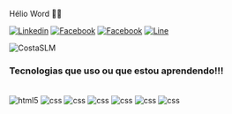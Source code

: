 Hélio Word 👋🏻

[![Linkedin](https://img.shields.io/badge/LinkedIn-0077B5?style=for-the-badge&logo=linkedin&logoColor=white)](https://www.linkedin.com/in/selmo-lara-costa-58baa973/)
[![Facebook](https://img.shields.io/badge/Facebook-1877F2?style=for-the-badge&logo=facebook&logoColor=white)](https://www.facebook.com/selmo.laracosta?locale=pt_BR)
[![Facebook](https://img.shields.io/badge/Instagram-E4405F?style=for-the-badge&logo=instagram&logoColor=white)](https://www.instagram.com/memo_costa)
[![Line](https://img.shields.io/badge/Line-00C300?style=for-the-badge&logo=line&logoColor=white)](https://line.me/ti/p/ldy2FQyMvv)

![CostaSLM](https://github-readme-stats.vercel.app/api?username=CostaSLM&show_icons=true&theme=onedark)

### Tecnologias que uso ou que estou aprendendo!!!

<div style="display: inline_block"><br/>
<img align="center" alt="html5" src="https://img.shields.io/badge/HTML5-E34F26?stylefor-the-badge&logo=html5&logoColo=rmwhite">
<img align="center" alt="css" src="https://img.shields.io/badge/CSS-239120?&style=for-the-badge&logo=css3&logoColor=white">
<img align="center" alt="css" src="https://img.shields.io/badge/JavaScript-F7DF1E?style=for-the-badge&logo=javascript&logoColor=black">
<img align="center" alt="css" src="https://img.shields.io/badge/Node.js-43853D?style=for-the-badge&logo=node.js&logoColor=white">
<img align="center" alt="css" src="https://img.shields.io/badge/TypeScript-007ACC?style=for-the-badge&logo=typescript&logoColor=white">
<img align="center" alt="css" src="https://img.shields.io/badge/React-20232A?style=for-the-badge&logo=react&logoColor=61DAFB">
<img align="center" alt="css" src="https://img.shields.io/badge/React_Native-20232A?style=for-the-badge&logo=react&logoColor=61DAFB">
